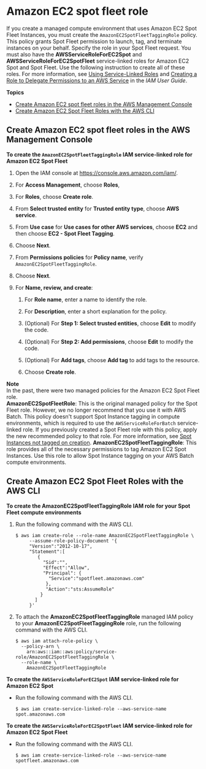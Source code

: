 # Amazon EC2 spot fleet role<a name="spot_fleet_IAM_role"></a>

If you create a managed compute environment that uses Amazon EC2 Spot Fleet Instances, you must create the `AmazonEC2SpotFleetTaggingRole` policy\. This policy grants Spot Fleet permission to launch, tag, and terminate instances on your behalf\. Specify the role in your Spot Fleet request\. You must also have the **AWSServiceRoleForEC2Spot** and **AWSServiceRoleForEC2SpotFleet** service\-linked roles for Amazon EC2 Spot and Spot Fleet\. Use the following instruction to create all of these roles\. For more information, see [Using Service\-Linked Roles](https://docs.aws.amazon.com/IAM/latest/UserGuide/using-service-linked-roles.html) and [Creating a Role to Delegate Permissions to an AWS Service](https://docs.aws.amazon.com/IAM/latest/UserGuide/id_roles_create_for-service.html) in the *IAM User Guide*\.

**Topics**
+ [Create Amazon EC2 spot fleet roles in the AWS Management Console](#spot-fleet-roles-console)
+ [Create Amazon EC2 Spot Fleet Roles with the AWS CLI](#spot-fleet-roles-cli)

## Create Amazon EC2 spot fleet roles in the AWS Management Console<a name="spot-fleet-roles-console"></a>

**To create the `AmazonEC2SpotFleetTaggingRole` IAM service\-linked role for Amazon EC2 Spot Fleet**

1. Open the IAM console at [https://console\.aws\.amazon\.com/iam/](https://console.aws.amazon.com/iam/)\.

1. For **Access Management**, choose **Roles**, 

1. For **Roles**, choose **Create role**\.

1. From **Select trusted entity** for **Trusted entity type**, choose **AWS service**\. 

1. From **Use case** for **Use cases for other AWS services**, choose **EC2** and then choose **EC2 \- Spot Fleet Tagging**\.

1. Choose **Next**\.

1. From **Permissions policies** for **Policy name**, verify `AmazonEC2SpotFleetTaggingRole`\. 

1. Choose **Next**\.

1. For **Name, review, and create**:

   1. For **Role name**, enter a name to identify the role\.

   1. For **Description**, enter a short explanation for the policy\.

   1. \(Optional\) For **Step 1: Select trusted entities**, choose **Edit** to modify the code\.

   1. \(Optional\) For **Step 2: Add permissions**, choose **Edit** to modify the code\.

   1. \(Optional\) For **Add tags**, choose **Add tag** to add tags to the resource\.

   1. Choose **Create role**\.

**Note**  
In the past, there were two managed policies for the Amazon EC2 Spot Fleet role\.  
**AmazonEC2SpotFleetRole**: This is the original managed policy for the Spot Fleet role\. However, we no longer recommend that you use it with AWS Batch\. This policy doesn't support Spot Instance tagging in compute environments, which is required to use the `AWSServiceRoleForBatch` service\-linked role\. If you previously created a Spot Fleet role with this policy, apply the new recommended policy to that role\. For more information, see [Spot Instances not tagged on creation](troubleshooting.md#spot-instance-no-tag)\.
**AmazonEC2SpotFleetTaggingRole**: This role provides all of the necessary permissions to tag Amazon EC2 Spot Instances\. Use this role to allow Spot Instance tagging on your AWS Batch compute environments\.

## Create Amazon EC2 Spot Fleet Roles with the AWS CLI<a name="spot-fleet-roles-cli"></a>

**To create the **AmazonEC2SpotFleetTaggingRole** IAM role for your Spot Fleet compute environments**

1. Run the following command with the AWS CLI\.

   ```
   $ aws iam create-role --role-name AmazonEC2SpotFleetTaggingRole \
        --assume-role-policy-document '{
        "Version":"2012-10-17",
        "Statement":[
           {
             "Sid":"",
             "Effect":"Allow",
             "Principal": {
               "Service":"spotfleet.amazonaws.com"
              },
              "Action":"sts:AssumeRole"
            }
          ]
        }'
   ```

1. To attach the **AmazonEC2SpotFleetTaggingRole** managed IAM policy to your **AmazonEC2SpotFleetTaggingRole** role, run the following command with the AWS CLI\.

   ```
   $ aws iam attach-role-policy \
     --policy-arn \
       arn:aws::iam::aws:policy/service-role/AmazonEC2SpotFleetTaggingRole \
     --role-name \
       AmazonEC2SpotFleetTaggingRole
   ```

**To create the `AWSServiceRoleForEC2Spot` IAM service\-linked role for Amazon EC2 Spot**
+ Run the following command with the AWS CLI\.

  ```
  $ aws iam create-service-linked-role --aws-service-name spot.amazonaws.com
  ```

**To create the `AWSServiceRoleForEC2SpotFleet` IAM service\-linked role for Amazon EC2 Spot Fleet**
+ Run the following command with the AWS CLI\.

  ```
  $ aws iam create-service-linked-role --aws-service-name spotfleet.amazonaws.com
  ```